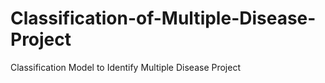 # Classification-of-Multiple-Disease-Project
Classification Model to Identify Multiple Disease Project
